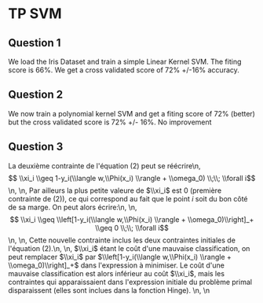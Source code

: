 # TP SVM

## Question 1
We load the Iris Dataset and train a simple Linear Kernel SVM.
The fiting score is 66%.
We get a cross validated score of 72% +/-16% accuracy.

## Question 2
We now train a polynomial kernel SVM and get a fiting score of 72% (better) but the  cross validated score is 72% +/- 16%. No improvement

## Question 3 
La deuxième contrainte de l'équation (2) peut se réécrire\n,
    $$ \\xi_i \\geq 1-y_i(\\langle w,\\Phi(x_i) \\rangle + \\omega_0) \\;\\; \\forall i$$\n,
    \n,
    Par ailleurs la plus petite valeure de $\\xi_i$ est $0$ (première contrainte de (2)), ce qui correspond au fait que le point $i$ soit du bon côté de sa marge. On peut alors écrire:\n,
    \n,
    $$  \\xi_i \\geq \\left[1-y_i(\\langle w,\\Phi(x_i) \\rangle + \\omega_0)\\right]_+ \\geq 0 \\;\\; \\forall i$$\n,
    \n,
    Cette nouvelle contrainte inclus les deux contraintes initiales de l'équation (2).\n,
    \n,
    $\\xi_i$ étant le coût d'une mauvaise classification, on peut remplacer $\\xi_i$ par $\\left[1-y_i(\\langle w,\\Phi(x_i) \\rangle + \\omega_0)\\right]_+$ dans l'expression à minimiser. Le coût d'une mauvaise classification est alors inférieur au coût $\\xi_i$, mais les contraintes qui apparaissaient dans l'expression initiale du problème primal disparaissent (elles sont inclues dans la fonction Hinge).  \n,
    \n
